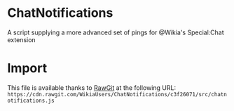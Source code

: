 # ChatNotifications
A script supplying a more advanced set of pings for @Wikia's Special:Chat extension

# Import
This file is available thanks to [RawGit](https://rawgit.com) at the following URL:
`https://cdn.rawgit.com/WikiaUsers/ChatNotifications/c3f26071/src/chatnotifications.js`
